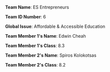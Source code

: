 **Team Name**: ES Entrepreneurs

**Team ID Number**: 6

**Global Issue**: Affordable & Accessible Education


**Team Member 1's Name**: Edwin Cheah

**Team Member 1's Class**: 8.3


**Team Member 2's Name**: Spiros Kolokotsas

**Team Member 2's Class**: 8.2
